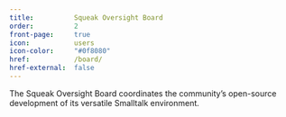```yaml
---
title:          Squeak Oversight Board
order:          2
front-page:     true
icon:           users
icon-color:     "#0f8080"
href:           /board/
href-external:  false
---
```

The Squeak Oversight Board coordinates the community’s open-source development
of its versatile Smalltalk environment.
